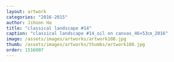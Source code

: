 ```yaml
---
layout: artwork
categories: "2016-2015"
author: Jihoon Ha
title: "classical landscape #14"
caption: "classical landscape #14_oil on canvas_46×53㎝_2016"
image: /assets/images/artworks/artwork108.jpg
thumb: /assets/images/artworks/thumbs/artwork108.jpg
order: 1516007
---
```

